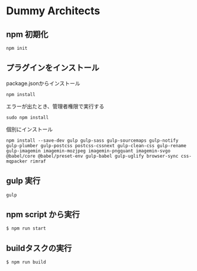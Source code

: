 # Dummy Architects

## npm 初期化

```
npm init
```


## プラグインをインストール


package.jsonからインストール

```
npm install
```

エラーが出たとき、管理者権限で実行する

```
sudo npm install

```




個別にインストール
```
npm install --save-dev gulp gulp-sass gulp-sourcemaps gulp-notify gulp-plumber gulp-postcss postcss-cssnext gulp-clean-css gulp-rename gulp-imagemin imagemin-mozjpeg imagemin-pngquant imagemin-svgo @babel/core @babel/preset-env gulp-babel gulp-uglify browser-sync css-mqpacker rimraf
```

## gulp 実行


```
gulp
```


## npm script から実行


```
$ npm run start
```



## buildタスクの実行


```
$ npm run build
```